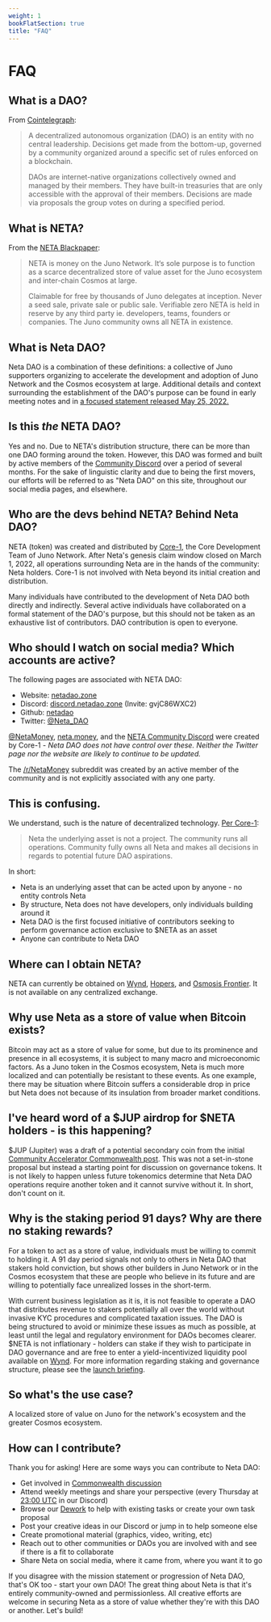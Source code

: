 ```yaml
---
weight: 1
bookFlatSection: true
title: "FAQ"
---
```


# FAQ
## What is a DAO?
From [Cointelegraph](https://cointelegraph.com/decentralized-automated-organizations-daos-guide-for-beginners/what-is-decentralized-autonomous-organization-and-how-does-a-dao-work):

>A decentralized autonomous organization (DAO) is an entity with no central leadership. Decisions get made from the bottom-up, governed by a community organized around a specific set of rules enforced on a blockchain.
>
>DAOs are internet-native organizations collectively owned and managed by their members. They have built-in treasuries that are only accessible with the approval of their members. Decisions are made via proposals the group votes on during a specified period.

## What is NETA?
From the [NETA Blackpaper](https://netadao.zone/docs/NETA_Money.pdf):

>NETA is money on the Juno Network. It‘s sole purpose is to function as a scarce decentralized store of value asset for the Juno ecosystem and inter-chain Cosmos at large.
>
>Claimable for free by thousands of Juno delegates at inception. Never a seed sale, private sale or public sale. Verifiable zero NETA is held in reserve by any third party ie. developers, teams, founders or companies. The Juno community owns all NETA in existence.

## What is Neta DAO?
Neta DAO is a combination of these definitions: a collective of Juno supporters organizing to accelerate the development and adoption of Juno Network and the Cosmos ecosystem at large. Additional details and context surrounding the establishment of the DAO's purpose can be found in early meeting notes and in [a focused statement released May 25, 2022.](https://netadao.zone/docs/neta-dao-statement-2022-05-25.pdf)

## Is this _the_ NETA DAO?
Yes and no. Due to NETA's distribution structure, there can be more than one DAO forming around the token. However, this DAO was formed and built by active members of the [Community Discord](https://discord.gg/6f5rRTmtTv) over a period of several months. For the sake of linguistic clarity and due to being the first movers, our efforts will be referred to as "Neta DAO" on this site, throughout our social media pages, and elsewhere.

## Who are the devs behind NETA? Behind Neta DAO?
NETA (token) was created and distributed by [Core-1](https://docs.junonetwork.io/juno/juno-developers#core-1), the Core Development Team of Juno Network. After Neta's genesis claim window closed on March 1, 2022, all operations surrounding Neta are in the hands of the community: Neta holders. Core-1 is not involved with Neta beyond its initial creation and distribution.

Many individuals have contributed to the development of Neta DAO both directly and indirectly. Several active individuals have collaborated on a formal statement of the DAO's purpose, but this should not be taken as an exhaustive list of contributors. DAO contribution is open to everyone.

## Who should I watch on social media? Which accounts are active?

The following pages are associated with NETA DAO:
* Website: [netadao.zone](https://netadao.zone)
* Discord: [discord.netadao.zone](https://discord.netadao.zone) (Invite: gvjC86WXC2)
* Github: [netadao](https://github.com/netadao)
* Twitter: [@Neta_DAO](https://twitter.com/Neta_DAO)

[@NetaMoney](https://twitter.com/NetaMoney), [neta.money](https://www.neta.money/), and the [NETA Community Discord](https://discord.gg/6f5rRTmtTv) were created by Core-1 - *Neta DAO does not have control over these. Neither the Twitter page nor the website are likely to continue to be updated.*

The [/r/NetaMoney](https://www.reddit.com/r/NetaMoney/) subreddit was created by an active member of the community and is not explicitly associated with any one party.

## This is confusing.
We understand, such is the nature of decentralized technology. [Per Core-1](https://twitter.com/NetaMoney/status/1498661936719925252):
>Neta the underlying asset is not a project. The community runs all operations. Community fully owns all Neta and makes all decisions in regards to potential future DAO aspirations.

In short:
- Neta is an underlying asset that can be acted upon by anyone - no entity controls Neta
- By structure, Neta does not have developers, only individuals building around it
- Neta DAO is the first focused initiative of contributors seeking to perform governance action exclusive to $NETA as an asset
- Anyone can contribute to Neta DAO

## Where can I obtain NETA?
NETA can currently be obtained on [Wynd](https://dex.wynddao.com/), [Hopers](https://www.hopers.io/swap), and [Osmosis Frontier](https://frontier.osmosis.zone/). It is not available on any centralized exchange.

## Why use Neta as a store of value when Bitcoin exists?
Bitcoin may act as a store of value for some, but due to its prominence and presence in all ecosystems, it is subject to many macro and microeconomic factors. As a Juno token in the Cosmos ecosystem, Neta is much more localized and can potentially be resistant to these events. As one example, there may be situation where Bitcoin suffers a considerable drop in price but Neta does not because of its insulation from broader market conditions.

## I've heard word of a $JUP airdrop for $NETA holders - is this happening?
$JUP (Jupiter) was a draft of a potential secondary coin from the initial [Community Accelerator Commonwealth post](https://commonwealth.im/neta-money/discussion/4344-neta-dao-the-community-accelerator). This was not a set-in-stone proposal but instead a starting point for discussion on governance tokens. It is not likely to happen unless future tokenomics determine that Neta DAO operations require another token and it cannot survive without it. In short, don't count on it.

## Why is the staking period 91 days? Why are there no staking rewards? 
For a token to act as a store of value, individuals must be willing to commit to holding it. A 91 day period signals not only to others in Neta DAO that stakers hold conviction, but shows other builders in Juno Network or in the Cosmos ecosystem that these are people who believe in its future and are willing to potentially face unrealized losses in the short-term.

With current business legislation as it is, it is not feasible to operate a DAO that distributes revenue to stakers potentially all over the world without invasive KYC procedures and complicated taxation issues. The DAO is being structured to avoid or minimize these issues as much as possible, at least until the legal and regulatory environment for DAOs becomes clearer. $NETA is not inflationary - holders can stake if they wish to participate in DAO governance and are free to enter a yield-incentivized liquidity pool available on [Wynd](https://app.wynddao.com/pools/juno1h6x5jlvn6jhpnu63ufe4sgv4utyk8hsfl5rqnrpg2cvp6ccuq4lqwqnzra). For more information regarding staking and governance structure, please see the [launch briefing](https://github.com/netadao/press/blob/main/2022-08-11-dao-launch.md).

## So what's the use case?
A localized store of value on Juno for the network's ecosystem and the greater Cosmos ecosystem.

## How can I contribute?
Thank you for asking! Here are some ways you can contribute to Neta DAO:

- Get involved in [Commonwealth discussion](https://commonwealth.im/neta-money/)
- Attend weekly meetings and share your perspective (every Thursday at [23:00 UTC](https://mytime.io/23:00/UTC) in our Discord)
- Browse our [Dework](https://app.dework.xyz/neta-dao) to help with existing tasks or create your own task proposal
- Post your creative ideas in our Discord or jump in to help someone else
- Create promotional material (graphics, video, writing, etc)
- Reach out to other communities or DAOs you are involved with and see if there is a fit to collaborate
- Share Neta on social media, where it came from, where you want it to go

If you disagree with the mission statement or progression of Neta DAO, that's OK too - start your own DAO! The great thing about Neta is that it's entirely community-owned and permissionless. All creative efforts are welcome in securing Neta as a store of value whether they're with this DAO or another. Let's build!
